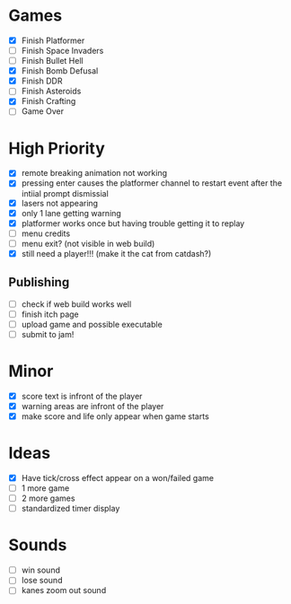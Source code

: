 # Games
- [x] Finish Platformer
- [ ] Finish Space Invaders
- [ ] Finish Bullet Hell
- [x] Finish Bomb Defusal
- [x] Finish DDR
- [ ] Finish Asteroids
- [x] Finish Crafting
- [ ] Game Over

# High Priority
- [x] remote breaking animation not working
- [x] pressing enter causes the platformer channel to restart event after the intiial prompt dismissial
- [x] lasers not appearing 
- [x] only 1 lane getting warning
- [x] platformer works once but having trouble getting it to replay
- [ ] menu credits 
- [ ] menu exit? (not visible in web build)
- [x] still need a player!!! (make it the cat from catdash?)

## Publishing
- [ ] check if web build works well
- [ ] finish itch page
- [ ] upload game and possible executable
- [ ] submit to jam!

# Minor
- [x] score text is infront of the player
- [x] warning areas are infront of the player
- [x] make score and life only appear when game starts

# Ideas
- [x] Have tick/cross effect appear on a won/failed game
- [ ] 1 more game
- [ ] 2 more games
- [ ] standardized timer display

# Sounds 
- [ ] win sound
- [ ] lose sound
- [ ] kanes zoom out sound
